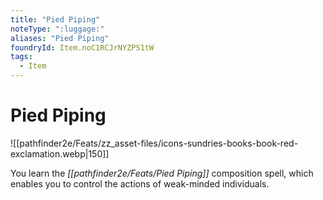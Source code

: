 ```yaml
---
title: "Pied Piping"
noteType: ":luggage:"
aliases: "Pied Piping"
foundryId: Item.noC1RCJrNYZPS1tW
tags:
  - Item
---
```


# Pied Piping
![[pathfinder2e/Feats/zz_asset-files/icons-sundries-books-book-red-exclamation.webp|150]]

You learn the _[[pathfinder2e/Feats/Pied Piping]]_ composition spell, which enables you to control the actions of weak-minded individuals.
